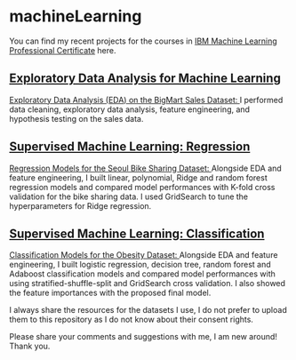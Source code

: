 # machineLearning
You can find my recent projects for the courses in [IBM Machine Learning Professional Certificate](https://www.coursera.org/professional-certificates/ibm-machine-learning?=) here.

## [Exploratory Data Analysis for Machine Learning](https://www.coursera.org/account/accomplishments/certificate/PD3LRSU43QLY)

[Exploratory Data Analysis (EDA) on the BigMart Sales Dataset: ](https://github.com/sudekc/machineLearning/blob/ac953ba66476219740b328b793d8f38651e5836a/bigmart-sales-data-eda.ipynb) I performed data cleaning, exploratory data analysis, feature engineering, and hypothesis testing on the sales data.

## [Supervised Machine Learning: Regression](https://www.coursera.org/account/accomplishments/certificate/EKSL4HAT7MRN)

[Regression Models for the Seoul Bike Sharing Dataset: ](https://github.com/sudekc/machineLearning/blob/035a398c1449e706c44a1fca0c0a8bf76a6c9d33/seoul-bike-data-regression.ipynb) Alongside EDA and feature engineering, I built linear, polynomial, Ridge and random forest regression models and compared model performances with K-fold cross validation for the bike sharing data. I used GridSearch to tune the hyperparameters for Ridge regression.

## [Supervised Machine Learning: Classification](https://www.coursera.org/account/accomplishments/certificate/EVGTLZXLW5N2)

[Classification Models for the Obesity Dataset: ](https://github.com/sudekc/machineLearning/blob/035a398c1449e706c44a1fca0c0a8bf76a6c9d33/obesity-data-classification.ipynb) Alongside EDA and feature engineering, I built logistic regression, decision tree, random forest and Adaboost classification models and compared model performances with using stratified-shuffle-split and GridSearch cross validation. I also showed the feature importances with the proposed final model.



I always share the resources for the datasets I use, I do not prefer to upload them to this repository as I do not know about their consent rights.

Please share your comments and suggestions with me, I am new around! Thank you.

